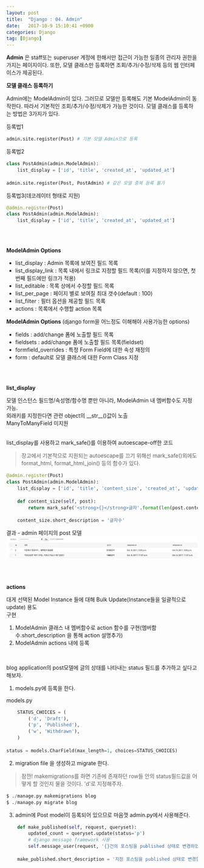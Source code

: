 ```yaml
---
layout: post
title:  "Django : 04. Admin"
date:   2017-10-9 15:10:41 +0900
categories: Django
tag: [Django]
---
```


**Admin** 은 staff또는 superuser 계정에 한해서만 접근이 가능한 일종의 관리자 권한을 가지는 페이지이다. 또한, 모델 클래스만 등록하면 조회/추가/수정/삭제 등의 웹 인터페이스가 제공된다. 

**모델 클래스 등록하기**

Admin에는 ModelAdmin이 있다. 그러므로 모델만 등록해도 기본 ModelAdmin이 동작한다. 따라서 기본적인 조회/추가/수정/삭제가 가능한 것이다.
모델 클래스를 등록하는 방법은 3가지가 있다.

등록법1

```python
admin.site.register(Post) # 기본 모델 Admin으로 등록
```

등록법2

```	python
class PostAdmin(admin.ModelAdmin):
    list_display = ['id', 'title', 'created_at', 'updated_at']

admin.site.register(Post, PostAdmin) # 같은 모델 중복 등록 불가
```
등록법3(데코레이터 형태로 지원)

```python
@admin.register(Post)
class PostAdmin(admin.ModelAdmin):
    list_display = ['id', 'title', 'created_at', 'updated_at']
```

<br><br>

**ModelAdmin Options**

- list_display : Admin 목록에 보여진 필드 목록
- list_display_link : 목록 내에서 링크로 지정할 필드 목록(이를 지정하지 않으면, 첫번째 필드에만 링크가 적용)
- list_editable : 목록 상에서 수정할 필드 목록
- list_per_page : 페이지 별로 보여질 최대 갯수(default : 100)
- list_filter : 필터 옵션을 제공할 필드 목록
- actions : 목록에서 수행할 action 목록

**ModelAdmin Options** (django form을 어느정도 이해해야 사용가능한 options)

- fields : add/change 폼에 노출할 필드 목록
- fieldsets : add/change 폼에 노출할 필드 목록(fieldset)
- formfield_overrides : 특정 Form Field에 대한 속성 재정의
- form : default로 모델 클래스에 대한 Form Class 지정 


<br><br>

**list_display**

모델 인스턴스 필드명/속성명/함수명 뿐만 아니라, ModelAdmin 내 멤버함수도 지정 가능.<br>
외래키를 지정한다면 관련 object의 \_\_str\_\_()값이 노출<br>
ManyToManyField 미지원<br><br>

list\_display를 사용하고 mark\_safe()를 이용하여 autoescape-off한 코드<br>
> 장고에서 기본적으로 지원되는 autoescape를 끄기 위해선 mark\_safe()외에도 format\_html, format\_html\_join() 등의 함수가 있다.

```python
@admin.register(Post)
class PostAdmin(admin.ModelAdmin):
    list_display = ['id', 'title', 'content_size', 'created_at', 'updated_at']

    def content_size(self, post):
        return mark_safe('<strong>{}</strong>글자'.format(len(post.content)))

    content_size.short_description = '글자수'
```

결과 - admin 페이지의 post 모델
![distinct](../assets/media/images/django-004/list_display.png)

<br><br>

**actions**

대게 선택된 Model Instance 들에 대해 Bulk Update(Instance들을 일괄적으로 update) 용도<br>
구현
1. ModelAdmin 클래스 내 멤버함수로 action 함수를 구현(멤버함수.short_description 을 통해 action 설명추가)
2. ModelAdmin actions 내에 등록

<br>

blog application의 post모델에 글의 상태를 나타내는 status 필드를 추가하고 싶다고 해보자.

1. models.py에 등록을 한다.

models.py

```python
    STATUS_CHOICES = (
        ('d', 'Draft'),
        ('p', 'Published'),
        ('w', 'Withdrawn'),
    )
    
status = models.CharField(max_length=1, choices=STATUS_CHOICES)
```

2. migration file 을 생성하고 migrate 한다.

> 잠깐! makemigrations를 하면 기존에 존재하던 row들 안의 status필드값을 어떻게 할 것인지 물을 것이다. 'd'로 지정해주자.

```python
$ ./manage.py makemigrations blog
$ ./manage.py migrate blog
``` 

3. admin에 Post model이 등록되어 있으므로 마음껏 admin.py에서 사용해준다.

```python
    def make_published(self, request, queryset):
        updated_count = queryset.update(status='p')
        # django message framework 사용
        self.message_user(request, '{}건의 포스팅을 published 상태로 변경하였습니다.'.format(updated_count))
        
	make_published.short_description = '지정 포스팅을 published 상태로 변경합니다'
```

